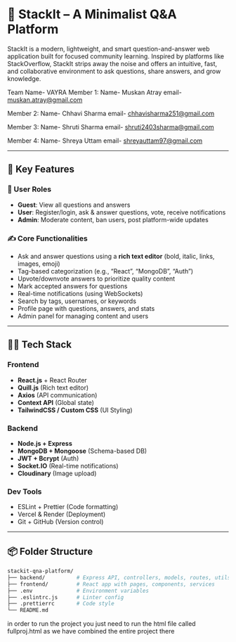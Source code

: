 # 🧠 StackIt – A Minimalist Q&A Platform

StackIt is a modern, lightweight, and smart question-and-answer web application built for focused community learning. Inspired by platforms like StackOverflow, StackIt strips away the noise and offers an intuitive, fast, and collaborative environment to ask questions, share answers, and grow knowledge.

Team Name- VAYRA
Member 1:
Name- Muskan Atray
email- muskan.atray@gmail.com

Member 2:
Name- Chhavi Sharma
email- chhavisharma251@gmail.com

Member 3:
Name- Shruti Sharma
email- shruti2403sharma@gmail.com

Member 4:
Name- Shreya Uttam
email- shreyauttam97@gmail.com



---

## 📌 Key Features

### 👥 User Roles
- **Guest**: View all questions and answers
- **User**: Register/login, ask & answer questions, vote, receive notifications
- **Admin**: Moderate content, ban users, post platform-wide updates

### ✍️ Core Functionalities
- Ask and answer questions using a **rich text editor** (bold, italic, links, images, emoji)
- Tag-based categorization (e.g., “React”, “MongoDB”, “Auth”)
- Upvote/downvote answers to prioritize quality content
- Mark accepted answers for questions
- Real-time notifications (using WebSockets)
- Search by tags, usernames, or keywords
- Profile page with questions, answers, and stats
- Admin panel for managing content and users

---

## 🧑‍💻 Tech Stack

### Frontend
- **React.js** + React Router
- **Quill.js** (Rich text editor)
- **Axios** (API communication)
- **Context API** (Global state)
- **TailwindCSS / Custom CSS** (UI Styling)

### Backend
- **Node.js + Express**
- **MongoDB + Mongoose** (Schema-based DB)
- **JWT + Bcrypt** (Auth)
- **Socket.IO** (Real-time notifications)
- **Cloudinary** (Image upload)

### Dev Tools
- ESLint + Prettier (Code formatting)
- Vercel & Render (Deployment)
- Git + GitHub (Version control)

---

## 📦 Folder Structure

```bash
stackit-qna-platform/
├── backend/          # Express API, controllers, models, routes, utils
├── frontend/         # React app with pages, components, services
├── .env              # Environment variables
├── .eslintrc.js      # Linter config
├── .prettierrc       # Code style
└── README.md
````
in order to run the project you just need to run the html file called fullproj.html as we have combined the entire project there
